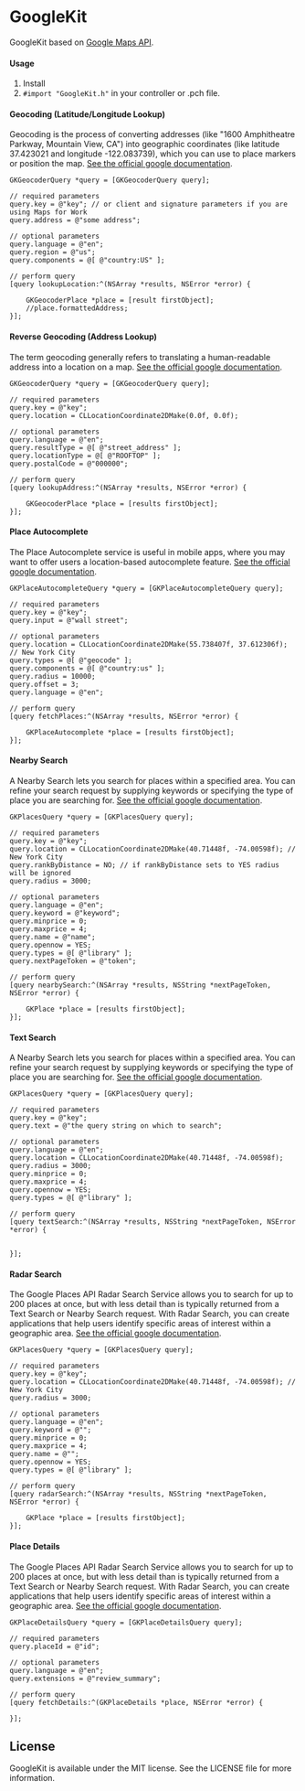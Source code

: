 # GoogleKit

GoogleKit based on [Google Maps API](https://developers.google.com/maps/).

#### Usage

1. Install
2. `#import "GoogleKit.h"` in your controller or .pch file.

#### Geocoding (Latitude/Longitude Lookup)

Geocoding is the process of converting addresses (like "1600 Amphitheatre Parkway, Mountain View, CA") into geographic coordinates (like latitude 37.423021 and longitude -122.083739), which you can use to place markers or position the map.
[See the official google documentation](https://developers.google.com/maps/documentation/geocoding/).

``` objc
GKGeocoderQuery *query = [GKGeocoderQuery query];

// required parameters
query.key = @"key"; // or client and signature parameters if you are using Maps for Work
query.address = @"some address";

// optional parameters
query.language = @"en";
query.region = @"us";
query.components = @[ @"country:US" ];

// perform query
[query lookupLocation:^(NSArray *results, NSError *error) {

    GKGeocoderPlace *place = [result firstObject];
    //place.formattedAddress;
}];
```
#### Reverse Geocoding (Address Lookup)

The term geocoding generally refers to translating a human-readable address into a location on a map.
[See the official google documentation](https://developers.google.com/maps/documentation/geocoding/#ReverseGeocoding).

``` objc
GKGeocoderQuery *query = [GKGeocoderQuery query];

// required parameters
query.key = @"key";
query.location = CLLocationCoordinate2DMake(0.0f, 0.0f);

// optional parameters
query.language = @"en";
query.resultType = @[ @"street_address" ];
query.locationType = @[ @"ROOFTOP" ];
query.postalCode = @"000000";

// perform query
[query lookupAddress:^(NSArray *results, NSError *error) {

    GKGeocoderPlace *place = [results firstObject];
}];
```
#### Place Autocomplete

The Place Autocomplete service is useful in mobile apps, where you may want to offer users a location-based autocomplete feature.
[See the official google documentation](https://developers.google.com/maps/documentation/geocoding/#ReverseGeocoding).

``` objc
GKPlaceAutocompleteQuery *query = [GKPlaceAutocompleteQuery query];

// required parameters
query.key = @"key";
query.input = @"wall street";

// optional parameters
query.location = CLLocationCoordinate2DMake(55.738407f, 37.612306f); // New York City
query.types = @[ @"geocode" ];
query.components = @[ @"country:us" ];
query.radius = 10000;
query.offset = 3;
query.language = @"en";

// perform query
[query fetchPlaces:^(NSArray *results, NSError *error) {

	GKPlaceAutocomplete *place = [results firstObject];
}];
```
#### Nearby Search

A Nearby Search lets you search for places within a specified area. You can refine your search request by supplying keywords or specifying the type of place you are searching for.
[See the official google documentation](https://developers.google.com/places/documentation/search#PlaceSearchRequests).

``` objc
GKPlacesQuery *query = [GKPlacesQuery query];

// required parameters
query.key = @"key";
query.location = CLLocationCoordinate2DMake(40.71448f, -74.00598f); // New York City
query.rankByDistance = NO; // if rankByDistance sets to YES radius will be ignored
query.radius = 3000;

// optional parameters
query.language = @"en";
query.keyword = @"keyword";
query.minprice = 0;
query.maxprice = 4;
query.name = @"name";
query.opennow = YES;
query.types = @[ @"library" ];
query.nextPageToken = @"token";

// perform query
[query nearbySearch:^(NSArray *results, NSString *nextPageToken, NSError *error) {
        
	GKPlace *place = [results firstObject];
}];
```
#### Text Search

A Nearby Search lets you search for places within a specified area. You can refine your search request by supplying keywords or specifying the type of place you are searching for.
[See the official google documentation](https://developers.google.com/places/documentation/search#TextSearchRequests).

``` objc
GKPlacesQuery *query = [GKPlacesQuery query];

// required parameters
query.key = @"key";
query.text = @"the query string on which to search";

// optional parameters
query.language = @"en";
query.location = CLLocationCoordinate2DMake(40.71448f, -74.00598f);
query.radius = 3000;
query.minprice = 0;
query.maxprice = 4;
query.opennow = YES;
query.types = @[ @"library" ];

// perform query
[query textSearch:^(NSArray *results, NSString *nextPageToken, NSError *error) {
       
        
}];
```
#### Radar Search

The Google Places API Radar Search Service allows you to search for up to 200 places at once, but with less detail than is typically returned from a Text Search or Nearby Search request. With Radar Search, you can create applications that help users identify specific areas of interest within a geographic area.
[See the official google documentation](https://developers.google.com/places/documentation/search#RadarSearchRequests).

``` objc
GKPlacesQuery *query = [GKPlacesQuery query];
    
// required parameters
query.key = @"key";
query.location = CLLocationCoordinate2DMake(40.71448f, -74.00598f); // New York City
query.radius = 3000;

// optional parameters
query.language = @"en";
query.keyword = @"";
query.minprice = 0;
query.maxprice = 4;
query.name = @"";
query.opennow = YES;
query.types = @[ @"library" ];
    
// perform query
[query radarSearch:^(NSArray *results, NSString *nextPageToken, NSError *error) {

	GKPlace *place = [results firstObject];
}];
```
#### Place Details

The Google Places API Radar Search Service allows you to search for up to 200 places at once, but with less detail than is typically returned from a Text Search or Nearby Search request. With Radar Search, you can create applications that help users identify specific areas of interest within a geographic area.
[See the official google documentation](https://developers.google.com/places/documentation/details).

``` objc
GKPlaceDetailsQuery *query = [GKPlaceDetailsQuery query];

// required parameters
query.placeId = @"id";

// optional parameters
query.language = @"en";
query.extensions = @"review_summary";

// perform query
[query fetchDetails:^(GKPlaceDetails *place, NSError *error) {

}];
```

## License

GoogleKit is available under the MIT license. See the LICENSE file for more information.